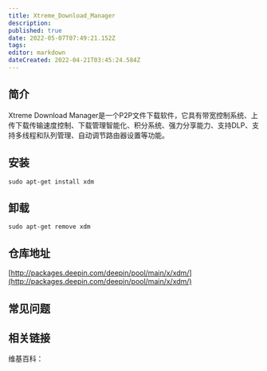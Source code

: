 ```yaml
---
title: Xtreme_Download_Manager
description: 
published: true
date: 2022-05-07T07:49:21.152Z
tags: 
editor: markdown
dateCreated: 2022-04-21T03:45:24.584Z
---
```


## 简介

Xtreme Download Manager是一个P2P文件下载软件，它具有带宽控制系统、上传下载传输速度控制、下载管理智能化、积分系统、强力分享能力、支持DLP、支持多线程和队列管理、自动调节路由器设置等功能。

## 安装

`sudo apt-get install xdm`

## 卸载

`sudo apt-get remove xdm`

## 仓库地址

[http://packages.deepin.com/deepin/pool/main/x/xdm/](http://packages.deepin.com/deepin/pool/main/x/xdm/)

## 常见问题

## 相关链接

维基百科：
